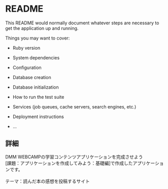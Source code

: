 # README

This README would normally document whatever steps are necessary to get the
application up and running.

Things you may want to cover:

* Ruby version

* System dependencies

* Configuration

* Database creation

* Database initialization

* How to run the test suite

* Services (job queues, cache servers, search engines, etc.)

* Deployment instructions

* ...
## 詳細
DMM WEBCAMPの学習コンテンツアプリケーションを完成させよう<br>
[課題：アプリケーションを作成してみよう：基礎編]で作成したアプリケーションです。<br><br>
テーマ：読んだ本の感想を投稿するサイト

